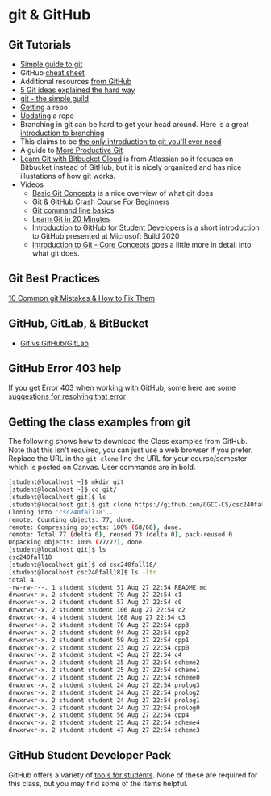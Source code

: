 # git & GitHub

## Git Tutorials

- [Simple guide to git](http://rogerdudler.github.io/git-guide/)
- GitHub [cheat sheet](https://services.github.com/on-demand/downloads/github-git-cheat-sheet.pdf)
- Additional resources [from GitHub](https://services.github.com/resources/)
- [5 Git ideas explained the hard way](https://zwischenzugs.com/2018/03/14/five-key-git-concepts-explained-the-hard-way/)
- [git - the simple guild](http://rogerdudler.github.io/git-guide/)
- [Getting](https://git-scm.com/book/en/v2/Git-Basics-Getting-a-Git-Repository) a repo
- [Updating](https://git-scm.com/book/en/v2/Git-Basics-Recording-Changes-to-the-Repository) a repo
- Branching in git can be hard to get your head around.  Here is a great [introduction to branching](https://learngitbranching.js.org/)
- This claims to be [the only introduction to git you'll ever need](https://areknawo.com/git-basics-the-only-introduction-you-will-ever-need/)
- A guide to [More Productive Git](https://increment.com/open-source/more-productive-git/)
- [Learn Git with Bitbucket Cloud](https://www.atlassian.com/git/tutorials/learn-git-with-bitbucket-cloud) is from Atlassian so it focuses on Bitbucket instead of GitHub, but it is nicely organized and has nice illustations of how git works.
- Videos
  - [Basic Git Concepts](https://www.youtube.com/watch?v=8KCQe9Pm1kg) is a nice overview of what git does
  - [Git & GitHub Crash Course For Beginners](https://www.youtube.com/watch?v=SWYqp7iY_Tc)
  - [Git command line basics](https://www.youtube.com/watch?v=HVsySz-h9r4)
  - [Learn Git in 20 Minutes](https://www.youtube.com/watch?v=IHaTbJPdB-s)
  - [Introduction to GitHub for Student Developers](https://mybuild.microsoft.com/sessions/d29ddc03-a873-41df-bb4e-5c0af5bf7b5c) is a short introduction to GitHub presented at Microsoft Build 2020
  - [Introduction to Git - Core Concepts](https://www.youtube.com/watch?v=uR6G2v_WsRA) goes a little more in detail into what git does.

## Git Best Practices

[10 Common git Mistakes & How  to Fix Them](ttps://sethrobertson.github.io/GitBestPractices/)

## GitHub, GitLab, & BitBucket

- [Git vs GitHub/GitLab](https://youtu.be/wpISo9TNjfU)

## GitHub Error 403 help

If you get Error 403 when working with GitHub, some here are some [suggestions for resolving that error](http://stackoverflow.com/questions/7438313/pushing-to-git-returning-error-code-403-fatal-http-request-failed)

## Getting the class examples from git

The following shows how to download the Class examples from GitHub.  Note that this isn't required, you can just use a web browser if you prefer.  Replace the URL in the ```git clone``` line the URL for your course/semester which is posted on Canvas.  User commands are in bold.

```bash
[student@localhost ~]$ mkdir git
[student@localhost ~]$ cd git/
[student@localhost git]$ ls
[student@localhost git]$ git clone https://github.com/CGCC-CS/csc240fall19.git
Cloning into 'csc240fall18'...
remote: Counting objects: 77, done.
remote: Compressing objects: 100% (68/68), done.
remote: Total 77 (delta 0), reused 73 (delta 0), pack-reused 0
Unpacking objects: 100% (77/77), done.
[student@localhost git]$ ls
csc240fall18
[student@localhost git]$ cd csc240fall18/
[student@localhost csc240fall18]$ ls -ltr
total 4
-rw-rw-r--. 1 student student 51 Aug 27 22:54 README.md
drwxrwxr-x. 2 student student 79 Aug 27 22:54 c1
drwxrwxr-x. 2 student student 57 Aug 27 22:54 c0
drwxrwxr-x. 2 student student 106 Aug 27 22:54 c2
drwxrwxr-x. 4 student student 168 Aug 27 22:54 c3
drwxrwxr-x. 2 student student 70 Aug 27 22:54 cpp3
drwxrwxr-x. 2 student student 94 Aug 27 22:54 cpp2
drwxrwxr-x. 2 student student 59 Aug 27 22:54 cpp1
drwxrwxr-x. 2 student student 23 Aug 27 22:54 cpp0
drwxrwxr-x. 2 student student 45 Aug 27 22:54 c4
drwxrwxr-x. 2 student student 25 Aug 27 22:54 scheme2
drwxrwxr-x. 2 student student 25 Aug 27 22:54 scheme1
drwxrwxr-x. 2 student student 25 Aug 27 22:54 scheme0
drwxrwxr-x. 2 student student 24 Aug 27 22:54 prolog3
drwxrwxr-x. 2 student student 24 Aug 27 22:54 prolog2
drwxrwxr-x. 2 student student 24 Aug 27 22:54 prolog1
drwxrwxr-x. 2 student student 24 Aug 27 22:54 prolog0
drwxrwxr-x. 2 student student 56 Aug 27 22:54 cpp4
drwxrwxr-x. 2 student student 25 Aug 27 22:54 scheme4
drwxrwxr-x. 2 student student 47 Aug 27 22:54 scheme3
```

## GitHub Student Developer Pack

GitHub offers a variety of [tools for students](https://education.github.com/pack).  None of these are required for this class, but you may find some of the items helpful.

